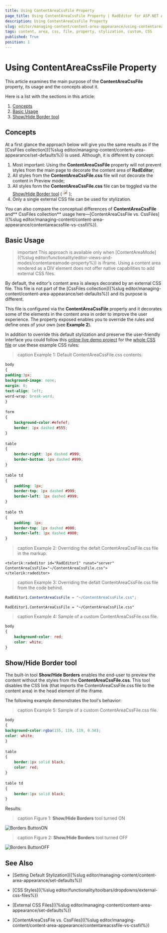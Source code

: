 ```yaml
---
title: Using ContentAreaCssFile Property
page_title: Using ContentAreaCssFile Property | RadEditor for ASP.NET AJAX Documentation
description: Using ContentAreaCssFile Property
slug: editor/managing-content/content-area-appearance/using-contentareacssfile-property
tags: content, area, css, file, property, stylization, custom, CSS
published: True
position: 1
---
```


# Using ContentAreaCssFile Property

This article examines the main purpose of the **ContentAreaCssFile** property, its usage and the concepts about it.

Here is a list with the sections in this article:

1. [Concepts](#concepts)
1. [Basic Usage](#basic-usage)
1. [Show/Hide Border tool](#showhide-border-tool)


## Concepts

At a first glance the approach below will give you the same results as if the [CssFiles collection]({%slug editor/managing-content/content-area-appearance/set-defaults%}) is used. Although, it is different by concept: 

1. Most important: Using the **ContentAreaCssFile** property will not prevent styles from the main page to decorate the content area of **RadEditor**;
2. All styles from the **ContentAreaCssFile.css** file will not decorate the content in Preview mode;
3. All styles form the **ContentAreaCssFile.css** file can be toggled via the [Show/Hide Border tool](#showhide-border-tool) (![](images/editor-toggletableborder.gif));
4. Only a single external CSS file can be used for stylization.

You can also compare the conceptual differences of **ContentAreaCssFile** and** CssFiles collection** usage here—[ContentAreaCssFile vs. CssFiles]({%slug editor/managing-content/content-area-appearance/contentareacssfile-vs-cssfil%}).

## Basic Usage

>important This approach is available only when [ContentAreaMode]({%slug editor/functionality/editor-views-and-modes/contentareamode-property%}) is iframe. Using a content area rendered as a DIV element does not offer native capabilities to add external CSS files.

By default, the editor's content area is always decorated by an external CSS file. This file is not part of the [CssFiles collection]({%slug editor/managing-content/content-area-appearance/set-defaults%}) and its purpose is different. 

This file is configured via the **ContentAreaCssFile** property and it decorates some of the elements in the content area in order to improve the user experience. The property exposed enables you to override the rules and define ones of your own (see **Example 2**).

In addition to override this default stylization and preserve the user-friendly interface you could follow this [online live demo project](http://demos.telerik.com/aspnet-ajax/editor/examples/settingcontentareadefaults/defaultcs.aspx#qsf-demo-source) for the [whole CSS file](http://demos.telerik.com/aspnet-ajax/editor/examples/settingcontentareadefaults/EditorDefaultStylizaton.css) or use these example CSS rules:

>caption Example 1: Default ContentAreaCssFile.css contents.

````CSS
body 
{
padding:3px;
background-image: none;
margin: 0;
text-align: left;
word-wrap: break-word;
}

form 
{
	background-color:#efefef;
	border: 1px dashed #555;
}

table 
{
	border-right: 1px dashed #999;
	border-bottom: 1px dashed #999;
}

table td 
{
	padding: 1px;
	border-top: 1px dashed #999;
	border-left: 1px dashed #999;
}

table th 
{
	padding: 1px;
	border-top: 1px dashed #000;
	border-left: 1px dashed #000;
}
````


>caption Example 2: Overriding the defalt ContentAreaCssFile.css file in the markup.


````ASP.NET
<telerik:radeditor id="RadEditor1" runat="server" ContentAreaCssFile="~/ContentAreaCssFile.css">
</telerik:radeditor>
````

>caption Example 3: Overriding the defalt ContentAreaCssFile.css file from the code behind.

````C#
RadEditor1.ContentAreaCssFile = "~/ContentAreaCssFile.css";
````
````VB
RadEditor1.ContentAreaCssFile = "~/ContentAreaCssFile.css"
````

>caption Example 4: Sample of a custom ContentAreaCssFile.css file.

````CSS
body
{
	background-color: red;
	color: white;
}
````

## Show/Hide Border tool

The built-in tool **Show/Hide Borders** enables the end-user to preview the content without the styles from the **ContentAreaCssFile.css**. This tool disables the CSS link (that imports the ContentAreaCssFile.css file to the content area) in the head element of the iframe.

The following example demonstrates the tool's behavior:

>caption Example 5: Sample of a custom ContentAreaCssFile.css file.

````CSS
body 
{
background-color:rgba(155, 119, 119, 0.58);
color: white;
}

table 
{
	border:1px solid black;
	color: red;
}

table td 
{
	border:1px solid black;
}
````

Results:

>caption Figure 1: **Show/Hide Borders** tool turned ON

![Borders ButtonON](images/BordersButtonON.png)

>caption Figure 2: **Show/Hide Borders** tool turned OFF

![Borders ButtonOFF](images/BordersButtonOFF.png)

## See Also

* [Setting Default Stylization]({%slug editor/managing-content/content-area-appearance/set-defaults%})

* [CSS Styles]({%slug editor/functionality/toolbars/dropdowns/external-css-files%})

* [External CSS Files]({%slug editor/managing-content/content-area-appearance/set-defaults%})

* [ContentAreaCssFile vs. CssFiles]({%slug editor/managing-content/content-area-appearance/contentareacssfile-vs-cssfil%})
